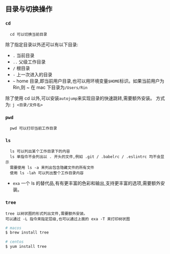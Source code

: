 ## 目录与切换操作

### `cd`

      cd 可以切换当前目录

除了指定目录以外还可以有以下目录:

- `.` 当前目录
- `..` 父级工作目录
- `/` 根目录
- `-` 上一次进入的目录
- `~` home 目录,即当前用户目录,也可以用环境变量`$HOME`标识。如果当前用户为 Rin,则 ~ 在 mac 下目录为`/Users/Rin`

除了使用 cd 以外,可以安装`autojump`来实现目录的快速跳转,需要额外安装。
方式为: `j <目录/文件名>`

### `pwd`

      pwd 可以打印当前工作目录

### `ls`

      ls 可以列出某个工作目录下的内容
      ls 单指令不会列出以 . 开头的文件,例如 .git / .babelrc / .eslintrc 均不会显示
      需要使用 ls -a 来列出包含隐藏文件的所有文件
      使用 ls -lah 可以列出整个工作目录内容

- `exa` 一个 ls 的替代品,有有更丰富的色彩和输出,支持更丰富的选项,需要额外安装。

### `tree`

    tree 以树状图的形式列出文件,需要额外安装。
    可以通过 -L 指令来指定层级,也可以通过上面的 exa -T 来打印树状图

```Bash
# macos
$ brew install tree

# centos
$ yum install tree
```

